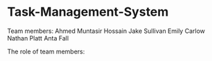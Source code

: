 # Task-Management-System

Team members:
Ahmed Muntasir Hossain
Jake Sullivan
Emily Carlow
Nathan Platt
Anta Fall

The role of team members:


